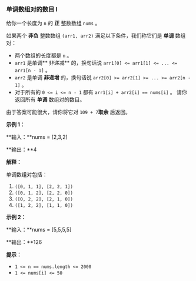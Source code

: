 ### 单调数组对的数目 I ###
给你一个长度为 `n` 的 **正** 整数数组 `nums` 。

如果两个 **非负** 整数数组 `(arr1, arr2)` 满足以下条件，我们称它们是 **单调** 数组对：

* 两个数组的长度都是 `n` 。
* `arr1` 是单调** 非递减** 的，换句话说 `arr1[0] <= arr1[1] <= ... <= arr1[n - 1]` 。
* `arr2` 是单调 **非递增** 的，换句话说 `arr2[0] >= arr2[1] >= ... >= arr2[n - 1]` 。
* 对于所有的 `0 <= i <= n - 1` 都有 `arr1[i] + arr2[i] == nums[i]` 。
请你返回所有 **单调** 数组对的数目。

由于答案可能很大，请你将它对 `109 + 7`**取余** 后返回。



**示例 1：**

**输入：**nums = [2,3,2]

**输出：**4

**解释：**

单调数组对包括：

1. `([0, 1, 1], [2, 2, 1])`
2. `([0, 1, 2], [2, 2, 0])`
3. `([0, 2, 2], [2, 1, 0])`
4. `([1, 2, 2], [1, 1, 0])`

**示例 2：**

**输入：**nums = [5,5,5,5]

**输出：**126




**提示：**

* `1 <= n == nums.length <= 2000`
* `1 <= nums[i] <= 50`

